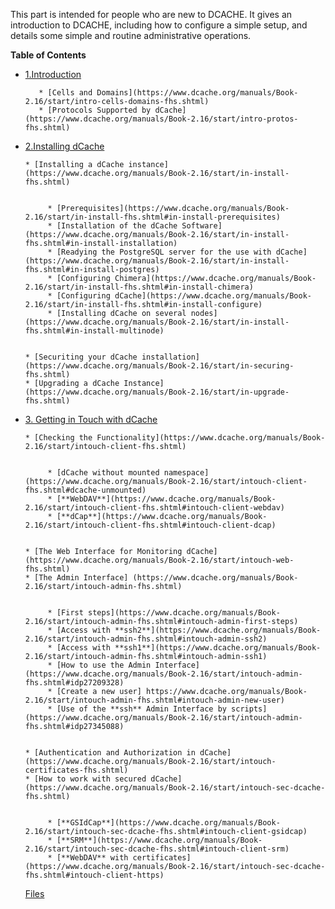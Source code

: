 This part is intended for people who are new to DCACHE. It gives an introduction to DCACHE, including how to configure a simple setup, and details some simple and routine administrative operations.

**Table of Contents**  
* [1.Introduction](https://www.dcache.org/manuals/Book-2.16/start/intro-fhs.shtml)  
   
   
         * [Cells and Domains](https://www.dcache.org/manuals/Book-2.16/start/intro-cells-domains-fhs.shtml)  
         * [Protocols Supported by dCache](https://www.dcache.org/manuals/Book-2.16/start/intro-protos-fhs.shtml) 
   
   
* [2.Installing dCache](https://www.dcache.org/manuals/Book-2.16/start/in-fhs.shtml)   
   
   
      * [Installing a dCache instance](https://www.dcache.org/manuals/Book-2.16/start/in-install-fhs.shtml)   
   
   
           * [Prerequisites](https://www.dcache.org/manuals/Book-2.16/start/in-install-fhs.shtml#in-install-prerequisites)  
           * [Installation of the dCache Software](https://www.dcache.org/manuals/Book-2.16/start/in-install-fhs.shtml#in-install-installation)  
           * [Readying the PostgreSQL server for the use with dCache](https://www.dcache.org/manuals/Book-2.16/start/in-install-fhs.shtml#in-install-postgres)  
           * [Configuring Chimera](https://www.dcache.org/manuals/Book-2.16/start/in-install-fhs.shtml#in-install-chimera)  
           * [Configuring dCache](https://www.dcache.org/manuals/Book-2.16/start/in-install-fhs.shtml#in-install-configure)  
           * [Installing dCache on several nodes](https://www.dcache.org/manuals/Book-2.16/start/in-install-fhs.shtml#in-install-multinode)  
   
   
      * [Securiting your dCache installation](https://www.dcache.org/manuals/Book-2.16/start/in-securing-fhs.shtml)  
      * [Upgrading a dCache Instance](https://www.dcache.org/manuals/Book-2.16/start/in-upgrade-fhs.shtml)  
   
   
* [3. Getting in Touch with dCache](https://www.dcache.org/manuals/Book-2.16/start/intouch-fhs.shtml)  
  
  
      * [Checking the Functionality](https://www.dcache.org/manuals/Book-2.16/start/intouch-client-fhs.shtml)  
   
   
           * [dCache without mounted namespace](https://www.dcache.org/manuals/Book-2.16/start/intouch-client-fhs.shtml#dcache-unmounted)  
           * [**WebDAV**](https://www.dcache.org/manuals/Book-2.16/start/intouch-client-fhs.shtml#intouch-client-webdav)  
           * [**dCap**](https://www.dcache.org/manuals/Book-2.16/start/intouch-client-fhs.shtml#intouch-client-dcap)  
   
   
      * [The Web Interface for Monitoring dCache](https://www.dcache.org/manuals/Book-2.16/start/intouch-web-fhs.shtml)  
      * [The Admin Interface] (https://www.dcache.org/manuals/Book-2.16/start/intouch-admin-fhs.shtml)  
   
   
           * [First steps](https://www.dcache.org/manuals/Book-2.16/start/intouch-admin-fhs.shtml#intouch-admin-first-steps)  
           * [Access with **ssh2**](https://www.dcache.org/manuals/Book-2.16/start/intouch-admin-fhs.shtml#intouch-admin-ssh2)
           * [Access with **ssh1**](https://www.dcache.org/manuals/Book-2.16/start/intouch-admin-fhs.shtml#intouch-admin-ssh1)
           * [How to use the Admin Interface] (https://www.dcache.org/manuals/Book-2.16/start/intouch-admin-fhs.shtml#idp27209328)  
           * [Create a new user] https://www.dcache.org/manuals/Book-2.16/start/intouch-admin-fhs.shtml#intouch-admin-new-user)  
           * [Use of the **ssh** Admin Interface by scripts](https://www.dcache.org/manuals/Book-2.16/start/intouch-admin-fhs.shtml#idp27345088)  
   
   
      * [Authentication and Authorization in dCache](https://www.dcache.org/manuals/Book-2.16/start/intouch-certificates-fhs.shtml)  
      * [How to work with secured dCache](https://www.dcache.org/manuals/Book-2.16/start/intouch-sec-dcache-fhs.shtml)  
   
   
           * [**GSIdCap**](https://www.dcache.org/manuals/Book-2.16/start/intouch-sec-dcache-fhs.shtml#intouch-client-gsidcap)  
           * [**SRM**](https://www.dcache.org/manuals/Book-2.16/start/intouch-sec-dcache-fhs.shtml#intouch-client-srm)  
           * [**WebDAV** with certificates](https://www.dcache.org/manuals/Book-2.16/start/intouch-sec-dcache-fhs.shtml#intouch-client-https)  
   
   
   [Files](https://www.dcache.org/manuals/Book-2.16/start/intouch-files-fhs.shtml)  

